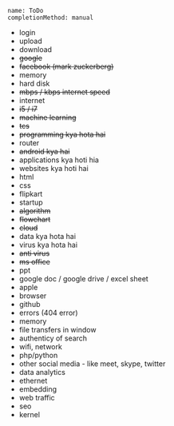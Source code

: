 ```ngMeta
name: ToDo
completionMethod: manual
```

- login
- upload
- download
- ~~google~~
- ~~facebook (mark zuckerberg)~~
- memory
- hard disk
- ~~mbps / kbps internet speed~~
- internet
- ~~i5 / i7~~
- ~~machine learning~~
- ~~tcs~~
- ~~programming kya hota hai~~
- router
- ~~android kya hai~~
- applications kya hoti hia
- websites kya hoti hai
- html
- css
- flipkart
- startup
- ~~algorithm~~
- ~~flowchart~~
- ~~cloud~~
- data kya hota hai
- virus kya hota hai
- ~~anti virus~~
- ~~ms office~~
- ppt
- google doc / google drive / excel sheet
- apple
- browser
- github
- errors (404 error)
- memory
- file transfers in window
- authenticy of search
- wifi, network
- php/python
- other social media - like meet, skype, twitter
- data analytics
- ethernet
- embedding
- web traffic
- seo
- kernel

